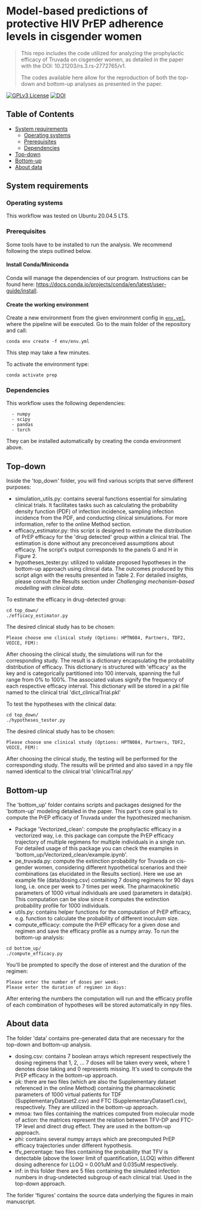 # Model-based predictions of protective HIV PrEP adherence levels in cisgender women

> This repo includes the code utilized for analyzing the prophylactic efficacy of Truvada on cisgender women, as detailed in the paper with the DOI: 10.21203/rs.3.rs-2772765/v1.
> 
> The codes available here allow for the reproduction of both the top-down and bottom-up analyses as presented in the paper.

[![GPLv3 License](https://img.shields.io/badge/License-GPL%20v3-yellow.svg)](https://opensource.org/licenses/) [![DOI](https://zenodo.org/badge/616463573.svg)](https://zenodo.org/badge/latestdoi/616463573)

## Table of Contents
-   [System requirements](#system-requirements)
      -   [Operating systems](#operating-systems)
      -   [Prerequisites](#prerequisites)
      -   [Dependencies](#dependencies)
- [Top-down](#Top-down)
- [Bottom-up](#Bottom-up)
- [About data](#About-data)

## System requirements

### Operating systems
This workflow was tested on Ubuntu 20.04.5 LTS.

### Prerequisites
Some tools have to be installed to run the analysis. We recommend following the steps outlined below.

#### Install Conda/Miniconda

Conda will manage the dependencies of our program. Instructions can be found here: https://docs.conda.io/projects/conda/en/latest/user-guide/install.


#### Create the working environment

Create a new environment from the given environment config in [`env.yml`](./env/env.yml), where the pipeline will be executed.
Go to the main folder of the repository and call:

```
conda env create -f env/env.yml
```

This step may take a few minutes.

To activate the environment type:

```
conda activate prep
```

### Dependencies

This workflow uses the following dependencies:

```
  - numpy
  - scipy
  - pandas
  - torch
```
They can be installed automatically by creating the conda environment above. 

## Top-down
Inside the 'top_down' folder, you will find various scripts that serve different purposes:
* simulation_utils.py: contains several functions essential for simulating clinical trials. It facilitates tasks such as calculating the probability density function (PDF) of infection incidence, sampling infection incidence from the PDF, and conducting clinical simulations. For more information, refer to the online Method section. 
* efficacy_estimator.py: this script is designed to estimate the distribution of PrEP efficacy for the 'drug detected' group within a clinical trial. The estimation is done without any preconceived assumptions about efficacy. The script's output corresponds to the panels G and H in Figure 2. 
* hypotheses_tester.py: utilized to validate proposed hypotheses in the bottom-up approach using clinical data. The outcomes produced by this script align with the results presented in Table 2. For detailed insights, please consult the Results section under *Challenging mechanism-based modelling with clinical data*. 

To estimate the efficacy in drug-detected group:
```
cd top_down/
./efficacy_estimator.py
```
The desired clinical study has to be chosen: 
```commandline
Please choose one clinical study (Options: HPTN084, Partners, TDF2, VOICE, FEM): 
```
After choosing the clinical study, the simulations will run for the corresponding study. The result is a dictionary encapsulating the probability distribution of efficacy. This dictionary is structured with 'efficacy' as the key and is categorically partitioned into 100 intervals, spanning the full range from 0% to 100%. The associated values signify the frequency of each respective efficacy interval. This dictionary will be stored in a pkl file named to the clinical trial 'dict_clinicalTrial.pkl'



To test the hypotheses with the clinical data:
```
cd top_down/
./hypotheses_tester.py
```
The desired clinical study has to be chosen: 
```commandline
Please choose one clinical study (Options: HPTN084, Partners, TDF2, VOICE, FEM): 
```
After choosing the clinical study, the testing will be performed for the corresponding study. The results will be printed and also saved in a npy file named identical to the clinical trial 'clinicalTrial.npy'

## Bottom-up
The 'bottom_up' folder contains scripts and packages designed for the 'bottom-up' modeling detailed in the paper. This part's core goal is to compute the PrEP efficacy of Truvada under the hypothesized mechanism. 
* Package 'Vectorized_clean': compute the prophylactic efficacy 
in a vectorized way, i.e. this package can compute the PrEP efficacy trajectory of multiple 
regimens for multiple individuals in a single run. For detailed usage of this package you can 
check the examples in 'bottom_up/Vectorized_clean/example.ipynb'. 
* pe_truvada.py: compute the extinction probability for Truvada on cis-gender women, considering different hypothetical scenarios and their combinations (as elucidated in the Results section). Here we use an example file (data/dosing.csv) containing 
7 dosing regimens for 90 days long, i.e. once per week to 7 times per week. The pharmacokinetic parameters 
of 1000 virtual individuals are used (parameters in data/pk). This computation can be slow since it computes the extinction probability profile for 1000 individuals. 
* utils.py: contains helper functions for the computation of PrEP efficacy, e.g. function to calculate 
the probability of different inoculum size.
* compute_efficacy: compute the PrEP efficacy for a given dose and regimen and save the efficacy profile 
as a numpy array. 
To run the bottom-up  analysis:
```
cd bottom_up/
./compute_efficacy.py
```
You'll be prompted to specify the dose of interest and the duration of the regimen:
```
Please enter the number of doses per week: 
Please enter the duration of regimen in days: 
```
After entering the numbers the computation will run and the efficacy profile of each combination of hypotheses 
will be stored automatically in npy files.  

## About data
The folder 'data' contains pre-generated data that are necessary for the top-down and bottom-up analysis. 
* dosing.csv: contains 7 boolean arrays which represent respectively the dosing regimens that 1, 2, ... 7 doses will be taken every week, where 1 denotes dose taking and 0 represents missing. It's used to compute the PrEP efficacy in the bottom-up approach.
* pk: there are two files (which are also the Supplementary dataset referenced in the online Method) containing the pharmacokinetic parameters of 1000 virtual patients for TDF (SupplementaryDataset2.csv) and FTC (SupplementaryDataset1.csv), respectively. They are utilized in the bottom-up approach.
* mmoa: two files containing the matrices computed from molecular mode of action: the matrices represent the relation between TFV-DP and FTC-TP level and direct drug effect. They are used in the bottom-up approach.
* phi: contains several numpy arrays which are precomputed PrEP efficacy trajectories under different hypothesis. 
* tfv_percentage: two files containing the probability that TFV is detectable (above the lower limit of quantification, LLOQ) within different dosing adherence for LLOQ = 0.001uM and 0.035uM respectively. 
* inf: in this folder there are 5 files containing the simulated infection numbers in drug-undetected subgroup of each clinical trial. Used in the top-down approach.  

The forlder 'figures' contains the source data underlying the figures in main manuscript. 
